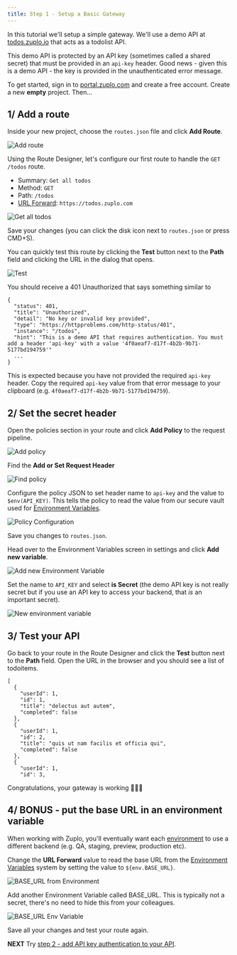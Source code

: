 ```yaml
---
title: Step 1 - Setup a Basic Gateway
---
```


In this tutorial we'll setup a simple gateway. We'll use a demo API at [todos.zuplo.io](https://todos.zuplo.io/todos) that acts as a todolist API.

This demo API is protected by an API key (sometimes called a shared secret) that must be provided in an `api-key` header. Good news - given this is a demo API - the key is provided in the unauthenticated error message.

To get started, sign in to [portal.zuplo.com](https://portal.zuplo.com) and create a free account. Create a new **empty** project. Then...

## 1/ Add a route

Inside your new project, choose the `routes.json` file and click **Add Route**.

![Add route](https://cdn.zuplo.com/assets/d11b2e2c-fc34-4ac3-89b3-bc01499f06ed.png)

Using the Route Designer, let's configure our first route to handle the `GET /todos` route.

- Summary: `Get all todos`
- Method: `GET`
- Path: `/todos`
- [URL Forward](/docs/handlers/url-forward): `https://todos.zuplo.com`

![Get all todos](https://cdn.zuplo.com/assets/f2bcc7ad-027f-4f5e-8764-c802079dacdb.png)

Save your changes (you can click the disk icon next to `routes.json` or press CMD+S).

You can quickly test this route by clicking the **Test** button next to the **Path** field and clicking the URL in the dialog that opens.

![Test](https://cdn.zuplo.com/assets/cd094b3c-efbe-4c2b-995c-60ce0302704a.png)

You should receive a 401 Unauthorized that says something similar to

```
{
  "status": 401,
  "title": "Unauthorized",
  "detail": "No key or invalid key provided",
  "type": "https://httpproblems.com/http-status/401",
  "instance": "/todos",
  "hint": "This is a demo API that requires authentication. You must add a header 'api-key' with a value '4f0aeaf7-d17f-4b2b-9b71-5177bd194759'"
  ...
}
```

This is expected because you have not provided the required `api-key` header. Copy the required `api-key` value from that error message to your clipboard (e.g. `4f0aeaf7-d17f-4b2b-9b71-5177bd194759`).

## 2/ Set the secret header

Open the policies section in your route and click **Add Policy** to the request pipeline.

![Add policy](https://cdn.zuplo.com/assets/8eab7f3e-3d24-411d-8a4f-7cde11fe6ccf.png)

Find the **Add or Set Request Header**

![Find policy](https://cdn.zuplo.com/assets/67937c50-598d-433a-945a-17787841f036.png)

Configure the policy JSON to set header name to `api-key` and the value to `$env(API_KEY)`. This tells the policy to read the value from our secure vault used for [Environment Variables](/docs/articles/environment-variables.md).

![Policy Configuration](https://cdn.zuplo.com/assets/e29a3c79-aeee-48e9-8c40-d1131c10f33a.png)

Save you changes to `routes.json`.

Head over to the Environment Variables screen in settings and click **Add new variable**.

![Add new Environment Variable](https://cdn.zuplo.com/assets/e9119f6a-e3e0-4d71-8739-62155e23d2da.png)

Set the name to `API_KEY` and select **is Secret** (the demo API key is not really secret but if you use an API key to access your backend, that _is_ an important secret).

![New environment variable](https://cdn.zuplo.com/assets/70fdd686-641a-4792-8a55-dafb952c0178.png)

## 3/ Test your API

Go back to your route in the Route Designer and click the **Test** button next to the **Path** field. Open the URL in the browser and you should see a list of todoitems.

```
[
  {
    "userId": 1,
    "id": 1,
    "title": "delectus aut autem",
    "completed": false
  },
  {
    "userId": 1,
    "id": 2,
    "title": "quis ut nam facilis et officia qui",
    "completed": false
  },
  {
    "userId": 1,
    "id": 3,

```

Congratulations, your gateway is working 👏👏👏

## 4/ BONUS - put the base URL in an environment variable

When working with Zuplo, you'll eventually want each [environment](/docs/articles/environments) to use a different backend (e.g. QA, staging, preview, production etc).

Change the **URL Forward** value to read the base URL from the [Environment Variables](/docs/articles/environment-variables) system by setting the value to `${env.BASE_URL}`.

![BASE_URL from Environment](https://cdn.zuplo.com/assets/b52a04bd-b4d2-4e70-88e7-b32b1a7cba7d.png)

Add another Environment Variable called BASE_URL. This is typically not a secret, there's no need to hide this from your colleagues.

![BASE_URL Env Variable](https://cdn.zuplo.com/assets/068841d1-6554-448b-a869-62aa4076c85d.png)

Save all your changes and test your route again.

**NEXT** Try [step 2 - add API key authentication to your API](./step-2-add-api-key-auth.md).
